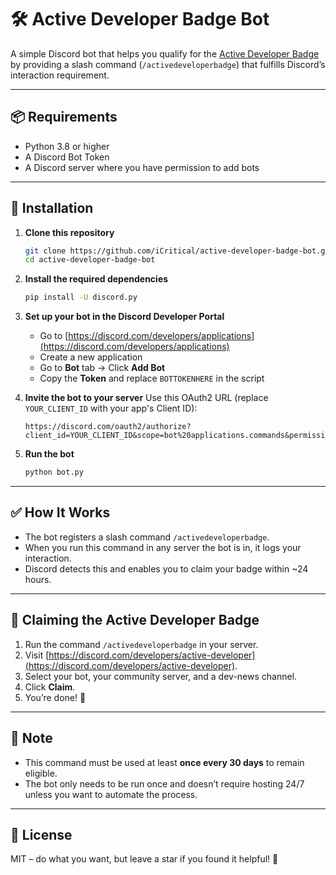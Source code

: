
# 🛠️ Active Developer Badge Bot

A simple Discord bot that helps you qualify for the [Active Developer Badge](https://discord.com/developers/active-developer) by providing a slash command (`/activedeveloperbadge`) that fulfills Discord’s interaction requirement.

---

## 📦 Requirements

- Python 3.8 or higher
- A Discord Bot Token
- A Discord server where you have permission to add bots

---

## 🔧 Installation

1. **Clone this repository**
   ```bash
   git clone https://github.com/iCritical/active-developer-badge-bot.git
   cd active-developer-badge-bot
   ```

2. **Install the required dependencies**
   ```bash
   pip install -U discord.py
   ```

3. **Set up your bot in the Discord Developer Portal**
   - Go to [https://discord.com/developers/applications](https://discord.com/developers/applications)
   - Create a new application
   - Go to **Bot** tab → Click **Add Bot**
   - Copy the **Token** and replace `BOTTOKENHERE` in the script

4. **Invite the bot to your server**
   Use this OAuth2 URL (replace `YOUR_CLIENT_ID` with your app's Client ID):

   ```
   https://discord.com/oauth2/authorize?client_id=YOUR_CLIENT_ID&scope=bot%20applications.commands&permissions=274877975552
   ```

5. **Run the bot**
   ```bash
   python bot.py
   ```

---

## ✅ How It Works

- The bot registers a slash command `/activedeveloperbadge`.
- When you run this command in any server the bot is in, it logs your interaction.
- Discord detects this and enables you to claim your badge within ~24 hours.

---

## 🪪 Claiming the Active Developer Badge

1. Run the command `/activedeveloperbadge` in your server.
2. Visit [https://discord.com/developers/active-developer](https://discord.com/developers/active-developer).
3. Select your bot, your community server, and a dev-news channel.
4. Click **Claim**.
5. You’re done! 🎉

---

## 🧠 Note

- This command must be used at least **once every 30 days** to remain eligible.
- The bot only needs to be run once and doesn’t require hosting 24/7 unless you want to automate the process.

---

## 📄 License

MIT – do what you want, but leave a star if you found it helpful! 🌟
